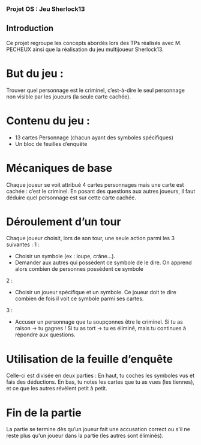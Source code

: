 ### Projet OS : Jeu Sherlock13

## Introduction
Ce projet regroupe les concepts abordés lors des TPs réalisés avec M. PECHEUX ainsi que la réalisation du jeu multijoueur Sherlock13.

# But du jeu :
Trouver quel personnage est le criminel, c’est-à-dire le seul personnage non visible par les joueurs (la seule carte cachée).

# Contenu du jeu :
- 13 cartes Personnage (chacun ayant des symboles spécifiques)
- Un bloc de feuilles d’enquête

# Mécaniques de base
Chaque joueur se voit attribué 4 cartes personnages mais une carte est cachée : c’est le criminel. En posant des questions aux autres joueurs, il faut déduire quel personnage est sur cette carte cachée.

# Déroulement d’un tour
Chaque joueur choisit, lors de son tour, une seule action parmi les 3 suivantes :
1 :
  - Choisir un symbole (ex : loupe, crâne…).
  - Demander aux autres qui possèdent ce symbole de le dire.
    On apprend alors combien de personnes possèdent ce symbole

2 :
  - Choisir un joueur spécifique et un symbole.
    Ce joueur doit te dire combien de fois il voit ce symbole parmi ses cartes.

3 : 
  - Accuser un personnage que tu soupçonnes être le criminel.
    Si tu as raison → tu gagnes !
    Si tu as tort → tu es éliminé, mais tu continues à répondre aux questions.

# Utilisation de la feuille d’enquête
Celle-ci est divisée en deux parties :
En haut, tu coches les symboles vus et fais des déductions.
En bas, tu notes les cartes que tu as vues (les tiennes), et ce que les autres révèlent petit à petit.

# Fin de la partie

La partie se termine dès qu’un joueur fait une accusation correct ou s'il ne reste plus qu'un joueur dans la partie (les autres sont éliminés).
